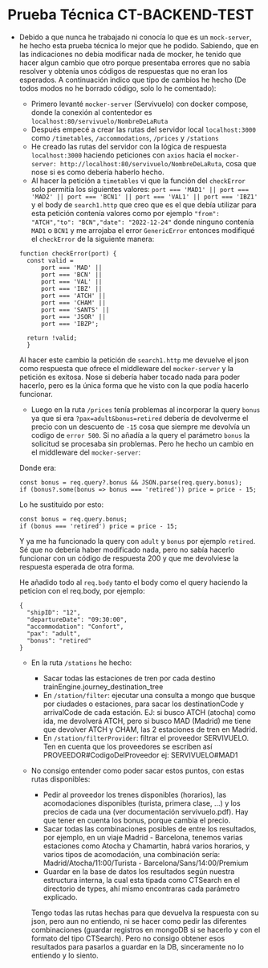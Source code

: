 
# Prueba Técnica CT-BACKEND-TEST

   - Debido a que nunca he trabajado ni conocía lo que es un `mock-server`, he hecho esta prueba técnica lo mejor que he podido. Sabiendo, que en las indicaciones no debia modificar nada de mocker, he tenido que hacer algun cambio que otro porque presentaba errores que no sabía resolver y obtenía unos códigos de respuestas que no eran los esperados. A continuación indico que tipo de cambios he hecho (De todos modos no he borrado código, solo lo he comentado):
      - Primero levanté `mocker-server` (Servivuelo) con docker compose, donde la conexión al contentedor es `localhost:80/servivuelo/NombreDeLaRuta`
      - Después empecé a crear las rutas del servidor local `localhost:3000` como `/timetables`, `/accommodations`, `/prices` y `/stations`
      - He creado las rutas del servidor con la lógica de respuesta `localhost:3000` haciendo peticiones con `axios` hacia el `mocker-server: http://localhost:80/servivuelo/NombreDeLaRuta`, cosa que nose si es como debería haberlo hecho.
      - Al hacer la petición a `timetables` vi que la función del `checkError` solo permitía los siguientes valores: `port === 'MAD1' || port === 'MAD2' || port === 'BCN1' || port === 'VAL1' || port === 'IBZ1'` y el body de `search1.http` que creo que es el que debía utilizar para esta petición contenía valores como por ejemplo `"from": "ATCH","to": "BCN","date": "2022-12-24"` donde ninguno contenía `MAD1` o `BCN1` y me arrojaba el error `GenericError` entonces modifiqué el `checkError` de la siguiente manera:
      ```
      function checkError(port) {
        const valid =
            port === 'MAD' ||
            port === 'BCN' ||
            port === 'VAL' ||
            port === 'IBZ' ||
            port === 'ATCH' ||
            port === 'CHAM' ||
            port === 'SANTS' ||
            port === 'JSOR' ||
            port === 'IBZP';

        return !valid;
        }
      ```
      Al hacer este cambio la petición de `search1.http` me devuelve el json como respuesta que ofrece el middleware del `mocker-server` y la petición es exitosa. Nose si debería haber tocado nada para poder hacerlo, pero es la única forma que he visto con la que podía hacerlo funcionar.

      - Luego en la ruta `/prices` tenía problemas al incorporar la query `bonus` ya que si era `?pax=adult&bonus=retired` debería de devolverme el precio con un descuento de `-15` cosa que siempre me devolvía un codigo de `error 500`. Si no añadía a la query el parámetro `bonus` la solicitud se procesaba sin problemas. Pero he hecho un cambio en el middleware del `mocker-server`:


      Donde era:
      ```
      const bonus = req.query?.bonus && JSON.parse(req.query.bonus);
      if (bonus?.some(bonus => bonus === 'retired')) price = price - 15;
      ```
      Lo he sustituido por esto:
      ```
      const bonus = req.query.bonus;
      if (bonus === 'retired') price = price - 15;
      ```
      Y ya me ha funcionado la query con `adult` y `bonus` por ejemplo `retired`. Sé que no debería haber modificado nada, pero no sabía hacerlo funcionar con un código de respuesta 200 y que me devolviese la respuesta esperada de otra forma.

      He añadido todo al `req.body` tanto el body como el query haciendo la peticion con el req.body, por ejemplo:
      ```
      {
        "shipID": "12",
        "departureDate": "09:30:00",
        "accommodation": "Confort",
        "pax": "adult",
        "bonus": "retired"
      }
      ```
      - En la ruta `/stations` he hecho:
         - Sacar todas las estaciones de tren por cada destino trainEngine.journey_destination_tree
         - En `/station/filter`: ejecutar una consulta a mongo que busque por ciudades o estaciones, para sacar los destinationCode y arrivalCode de cada estación. EJ: si busco ATCH (atocha) como ida, me devolverá ATCH, pero si busco MAD (Madrid) me tiene que devolver ATCH y CHAM, las 2 estaciones de tren en Madrid.
         - En `/station/filterProvider`: filtrar el proveedor SERVIVUELO. Ten en cuenta que los proveedores se escriben así PROVEEDOR#CodigoDelProveedor ej: SERVIVUELO#MAD1
       

      - No consigo entender como poder sacar estos puntos, con estas rutas disponibles:
         - Pedir al proveedor los trenes disponibles (horarios), las acomodaciones disponibles (turista, primera clase, ...) y los precios de cada una (ver documentación servivuelo.pdf). Hay que tener en cuenta los bonus, porque cambia el precio.
         - Sacar todas las combinaciones posibles de entre los resultados, por ejemplo, en un viaje Madrid - Barcelona, tenemos varias estaciones como Atocha y Chamartin, habrá varios horarios, y varios tipos de acomodación, una combinación sería: Madrid/Atocha/11:00/Turista - Barcelona/Sans/14:00/Premium
         - Guardar en la base de datos los resultados según nuestra estructura interna, la cual esta tipada como CTSearch en el directorio de types, ahí mismo encontraras cada parámetro explicado.

         Tengo todas las rutas hechas para que devuelva la respuesta con su json, pero aun no entiendo, ni se hacer como pedir las diferentes combinaciones (guardar registros en mongoDB si se hacerlo y con el formato del tipo CTSearch). Pero no consigo obtener esos resultados para pasarlos a guardar en la DB, sinceramente no lo entiendo y lo siento.
